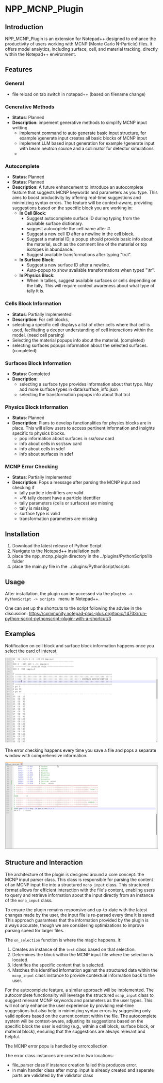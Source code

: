 # NPP_MCNP_Plugin

## Introduction
NPP_MCNP_Plugin is an extension for Notepad++ designed to enhance the productivity of users working with MCNP (Monte Carlo N-Particle) files. It offers model analytics, including surface, cell, and material tracking, directly within the Notepad++ environment.


## Features

### General
- file reload on tab switch in notepad++ (based on filename change)

### Generative Methods
- **Status**: Planned 
- **Description**: impement generative methods to simplify MCNP input writting. 
  - implement command to auto generate basic input structure, for example \generate input creates all basic blocks of MCNP input 
  - implement LLM based input generation for example \generate input with beam neutron source and a collimator for detector simulations
  -  

### Autocomplete 
- **Status**: Planned
- **Status**: Planned
- **Description**: A future enhancement to introduce an autocomplete feature that suggests MCNP keywords and parameters as you type. This aims to boost productivity by offering real-time suggestions and minimizing syntax errors. The feature will be context-aware, providing suggestions based on the specific block you are working in:
  - **In Cell Block**:
    - Suggest autocomplete surface ID during typing from the available surface dictionary. 
    - suggest autocoplete the cell name after #. 
    - Suggest a new cell ID after a newline in the cell block. 
    - Suggest a material ID; a popup should provide basic info about the material, such as the comment line of the material or top isotopes in abundance.
    - Suggest available transformations after typing "trcl". 
  - **In Surface Block**:
    - Suggest a new surface ID after a newline.
    - Auto-popup to show available transformations when typed "\tr".
  - **In Physics Block**:
    - When in tallies, suggest available surfaces or cells depending on the tally. This will require context awareness about what type of tally it is.


### Cells Block Information
- **Status**: Partially Implemented
- **Description**: For cell blocks, 
- selecting a specific cell displays a list of other cells where that cell is used, facilitating a deeper understanding of cell interactions within the model. (need cell parsing)
- Selecting the material popups info about the material. (completed)
- selecting surfaces popups information about the selected surfaces. (completed)

### Surfaces Block Information
- **Status**: Completed
- **Description**: 
  - selecting a surface type provides information about that type. May add more surface types in data/surface_info.json 
  - selecting the transformation popups info about that trcl

### Physics Block Information
- **Status**: Planned
- **Description**: Plans to develop functionalities for physics blocks are in place. This will allow users to access pertinent information and insights specific to physics blocks.
   - pop information about surfaces in ssr/ssw card
   - info about cells in ssr/ssw card
   - info about cells in sdef
   - info about surfaces in sdef

### MCNP Error Checking 
- **Status**: Partially Implemented
- **Description**: Pops a message after parsing the MCNP input and checking if 
   -  tally particle identifiers are valid
   -  +f6 tally doesnt have a particle identifier
   -  tally parameters (cells or surfaces) are missing
   -  tally is missing
   -  surface type is valid
   -  transformation parameters are missing


## Installation
1. Download the latest release of Python Script
2. Navigate to the Notepad++ installation path 
3. place the npp_mcnp_plugin directory in the ../plugins/PythonScript/lib folder
4. place the main.py file in the ../plugins/PythonScript/scripts


## Usage

After installation, the plugin can be accessed via the `plugins -> PythonScript -> scripts ` menu in Notepad++. 

One can set up the shortcuts to the script following the advise in the discussion: https://community.notepad-plus-plus.org/topic/14703/run-python-script-pythonscript-plugin-with-a-shortcut/3

## Examples 

Notification on cell block and surface block information happens once you select the card of interest. 

![](selection_notification_example.gif)

The error checking happens every time you save a file and pops a separate window with comprehensive information. 


![](error_message_popup_example.gif)


## Structure and Interaction

The architecture of the plugin is designed around a core concept: the MCNP input parser class. This class is responsible for parsing the content of an MCNP input file into a structured `mcnp_input` class. This structured format allows for efficient interaction with the file's content, enabling users to query and retrieve information about the input directly from an instance of the `mcnp_input` class.

To ensure the plugin remains responsive and up-to-date with the latest changes made by the user, the input file is re-parsed every time it is saved. This approach guarantees that the information provided by the plugin is always accurate, though we are considering optimizations to improve parsing speed for larger files.

The `on_selection` function is where the magic happens. It:
1. Creates an instance of the `text` class based on that selection.
2. Determines the block within the MCNP input file where the selection is located.
3. Identifies the specific content that is selected.
4. Matches this identified information against the structured data within the `mcnp_input` class instance to provide contextual information back to the user.

For the autocomplete feature, a similar approach will be implemented. The autocomplete functionality will leverage the structured `mcnp_input` class to suggest relevant MCNP keywords and parameters as the user types. This will not only enhance the user experience by providing real-time suggestions but also help in minimizing syntax errors by suggesting only valid options based on the current context within the file. The autocomplete system will be context-aware, adjusting its suggestions based on the specific block the user is editing (e.g., within a cell block, surface block, or material block), ensuring that the suggestions are always relevant and helpful.


The MCNP error popu is handled by errorcollection

The error class instances are created in two locations:
-  file_parser class if instance creation failed this produces error. 
-  in main handler class after mcnp_input is already created and separate parts are validated by the validator class